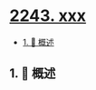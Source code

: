 # [2243. xxx](https://github.com/Tdahuyou/TNotes.leetcode/tree/main/notes/2243.%20xxx)

<!-- region:toc -->

- [1. 📝 概述](#1--概述)

<!-- endregion:toc -->

## 1. 📝 概述
